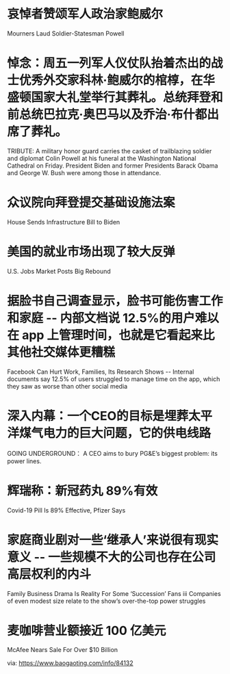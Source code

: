 [#]: subject: "华尔街日报简讯-2021-11-06"
[#]: via: "https://www.baogaoting.com/info/84132"
[#]: author: "https://www.baogaoting.com/info/84132"
[#]: collector: "guevaraya"
[#]: translator: "guevaraya "
[#]: reviewer: " "
[#]: publisher: " "
[#]: url: " "

# 哀悼者赞颂军人政治家鲍威尔
Mourners Laud Soldier-Statesman Powell
# 悼念：周五一列军人仪仗队抬着杰出的战士优秀外交家科林·鲍威尔的棺椁，在华盛顿国家大礼堂举行其葬礼。总统拜登和前总统巴拉克·奥巴马以及乔治·布什都出席了葬礼。
TRIBUTE: A military honor guard carries the casket of trailblazing soldier and diplomat Colin Powell at his funeral at the Washington National Cathedral on Friday. President Biden and former Presidents Barack Obama and George W. Bush were among those in attendance.
# 众议院向拜登提交基础设施法案
House Sends Infrastructure Bill to Biden
# 美国的就业市场出现了较大反弹
U.S. Jobs Market Posts Big Rebound
# 据脸书自己调查显示，脸书可能伤害工作和家庭 -- 内部文档说 12.5%的用户难以在 app 上管理时间，也就是它看起来比其他社交媒体更糟糕
Facebook Can Hurt Work, Families, Its Research Shows -- Internal documents say 12.5% of users struggled to manage time on the app, which they saw as worse than other social media
# 深入内幕：一个CEO的目标是埋葬太平洋煤气电力的巨大问题，它的供电线路
GOING UNDERGROUND： A CEO aims to bury PG&E’s biggest problem: its power lines.
# 辉瑞称：新冠药丸 89%有效
Covid-19 Pill Is 89% Effective, Pfizer Says
# 家庭商业剧对一些‘继承人’来说很有现实意义 -- 一些规模不大的公司也存在公司高层权利的内斗
Family Business Drama Is Reality For Some ‘Succession’ Fans iii Companies of even modest size relate to the show’s over-the-top power struggles
# 麦咖啡营业额接近 100 亿美元
McAfee Nears Sale For Over $10 Billion

via: https://www.baogaoting.com/info/84132

